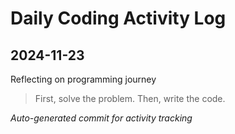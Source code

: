 # Daily Coding Activity Log

## 2024-11-23

Reflecting on programming journey

> First, solve the problem. Then, write the code.

*Auto-generated commit for activity tracking*
